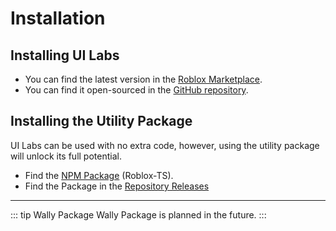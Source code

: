 # Installation

## Installing UI Labs

-   You can find the latest version in the [Roblox Marketplace](https://create.roblox.com/store/asset/14293316215/UI-Labs).
-   You can find it open-sourced in the [GitHub repository](https://github.com/PepeElToro41/ui-labs).

## Installing the Utility Package

UI Labs can be used with no extra code, however, using the utility package will unlock its full potential.

-   Find the [NPM Package](https://www.npmjs.com/package/@rbxts/ui-labs) (Roblox-TS).
-   Find the Package in the [Repository Releases](https://github.com/PepeElToro41/ui-labs-utils/releases)

---

::: tip Wally Package
Wally Package is planned in the future.
:::
